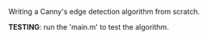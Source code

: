 Writing a Canny's edge detection algorithm from scratch.

**TESTING**: run the 'main.m' to test the algorithm.
